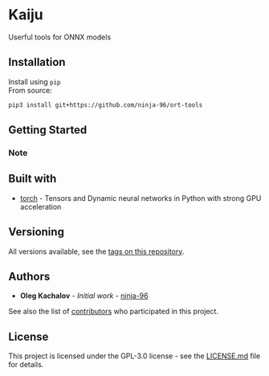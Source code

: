 # Kaiju

Userful tools for ONNX models

## Installation

Install using `pip`\
From source:

```bash
pip3 install git+https://github.com/ninja-96/ort-tools
```

## Getting Started


### Note


## Built with

- [torch](https://github.com/pytorch/pytorch) - Tensors and Dynamic neural networks in Python with strong GPU acceleration

## Versioning

All versions available, see the [tags on this repository](https://github.com/ninja-96/ort-tools/tags).

## Authors

- **Oleg Kachalov** - _Initial work_ - [ninja-96](https://github.com/ninja-96)

See also the list of [contributors](https://github.com/ninja-96/ort-tools/contributors) who participated in this project.

## License

This project is licensed under the GPL-3.0 license - see the [LICENSE.md](./LICENSE) file for details.
